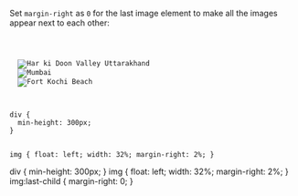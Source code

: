 Set `margin-right` as `0` for the last
image element to make all the
images appear next to each other:

<Editor lang="css" type="exercise">
<code>
<panel lang="html">
<div>
  <img src="har-ki-doon-valley-uttarakhand.jpg" alt="Har ki Doon Valley Uttarakhand"/>
  <img src="mumbai-01.jpg" alt="Mumbai"/>
  <img src="fort-kochi-beach.jpg" alt="Fort Kochi Beach"/>
</div>
</panel>
<panel lang="css">
div {
  min-height: 300px;
}

img {
  float: left;
  width: 32%;
  margin-right: 2%;
}
</panel>
</code>

<solution>
div {
  min-height: 300px;
}
img {
  float: left;
  width: 32%;
  margin-right: 2%;
}
img:last-child {
  margin-right: 0;
}
</solution>
</Editor>